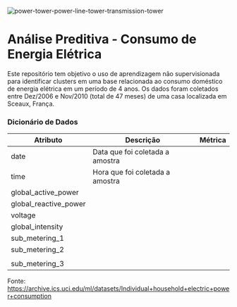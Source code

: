 ![power-tower-power-line-tower-transmission-tower](https://user-images.githubusercontent.com/91103250/217671409-f9085cc4-0cf8-4381-bfdb-3347e2d576b2.jpg)


# Análise Preditiva - Consumo de Energia Elétrica
Este repositório tem objetivo o uso de aprendizagem não supervisionada para identificar clusters em uma base relacionada ao consumo doméstico de energia elétrica em um período de 4 anos. Os dados foram coletados entre Dez/2006 e Nov/2010 (total de 47 meses) de uma casa localizada em Sceaux, França.


### Dicionário de Dados

| Atributo  | Descrição | Métrica |
| ------------- | ------------- | ------------- |
| date | Data que foi coletada a amostra  |   |
| time |  Hora que foi coletada a amostra |   |
| global_active_power |   |   |
| global_reactive_power |   |   |
| voltage |   |   |
| global_intensity |   |   |
| sub_metering_1 |   |   |
| sub_metering_2 |   |   |
|  |   |   |
| sub_metering_3 |   |   |

Fonte: https://archive.ics.uci.edu/ml/datasets/Individual+household+electric+power+consumption
